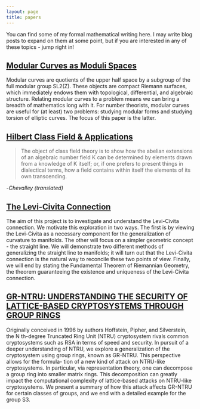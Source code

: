 ```yaml
---
layout: page
title: papers
---
```


You can find some of my formal mathematical writing here. I may write blog posts to expand on them at some point, but if you are interested in any of these topics - jump right in!

## [Modular Curves as Moduli Spaces](/assets/pdfs/modularcurves.pdf)

Modular curves are quotients of the upper half space by a subgroup of the full modular
group SL2(Z). These objects are compact Riemann surfaces, which immediately endows
them with topological, differential, and algebraic structure. Relating modular curves to a
problem means we can bring a breadth of mathematics long with it. For number theorists,
modular curves are useful for (at least) two problems: studying modular forms and studying
torsion of elliptic curves. The focus of this paper is the latter.

## [Hilbert Class Field & Applications](/assets/pdfs/HCF.pdf)

> The object of class field theory is to show how
the abelian extensions of an algebraic number
field K can be determined by elements drawn
from a knowledge of K itself; or, if one prefers
to present things in dialectical terms, how a
field contains within itself the elements of its
own transcending. 

-*Chevalley (translated)*

## [The Levi-Civita Connection](/assets/pdfs/leviaffine.pdf)

The aim of this project is to investigate and understand the Levi-Civita connection. We
motivate this exploration in two ways. The first is by viewing the Levi-Civita as a necessary
component for the generalization of curvature to manifolds. The other will focus on a
simpler geometric concept - the straight line. We will demonstrate two different methods of
generalizing the straight line to manifolds; it will turn out that the Levi-Civita connection
is the natural way to reconcile these two points of view. Finally, we will end by stating the
Fundamental Theorem of Riemannian Geometry, the theorem guaranteeing the existence
and uniqueness of the Levi-Civita connection.

## [GR-NTRU: UNDERSTANDING THE SECURITY OF LATTICE-BASED CRYPTOSYSTEMS THROUGH GROUP RINGS](/assets/pdfs/grntru.pdf)

Originally conceived in 1996 by authors Hoffstein, Pipher, and Silverstein, the N th-degree
Truncated Ring Unit (NTRU) cryptosystem rivals common cryptosystems such as RSA in terms of
speed and security. In pursuit of a deeper understanding of NTRU, we explore a generalization of
the cryptosystem using group rings, known as GR-NTRU. This perspective allows for the formula-
tion of a new kind of attack on NTRU-like cryptosystems. In particular, via representation theory,
one can decompose a group ring into smaller matrix rings. This decomposition can greatly impact
the computational complexity of lattice-based attacks on NTRU-like cryptosystems. We present
a summary of how this attack affects GR-NTRU for certain classes of groups, and we end with a
detailed example for the group S3.